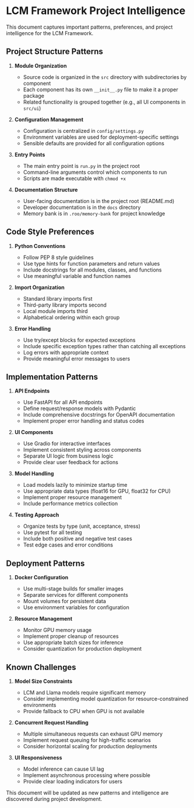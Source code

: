 # LCM Framework Project Intelligence

This document captures important patterns, preferences, and project intelligence for the LCM Framework.

## Project Structure Patterns

1. **Module Organization**
   - Source code is organized in the `src` directory with subdirectories by component
   - Each component has its own `__init__.py` file to make it a proper package
   - Related functionality is grouped together (e.g., all UI components in `src/ui`)

2. **Configuration Management**
   - Configuration is centralized in `config/settings.py`
   - Environment variables are used for deployment-specific settings
   - Sensible defaults are provided for all configuration options

3. **Entry Points**
   - The main entry point is `run.py` in the project root
   - Command-line arguments control which components to run
   - Scripts are made executable with `chmod +x`

4. **Documentation Structure**
   - User-facing documentation is in the project root (README.md)
   - Developer documentation is in the `docs` directory
   - Memory bank is in `.roo/memory-bank` for project knowledge

## Code Style Preferences

1. **Python Conventions**
   - Follow PEP 8 style guidelines
   - Use type hints for function parameters and return values
   - Include docstrings for all modules, classes, and functions
   - Use meaningful variable and function names

2. **Import Organization**
   - Standard library imports first
   - Third-party library imports second
   - Local module imports third
   - Alphabetical ordering within each group

3. **Error Handling**
   - Use try/except blocks for expected exceptions
   - Include specific exception types rather than catching all exceptions
   - Log errors with appropriate context
   - Provide meaningful error messages to users

## Implementation Patterns

1. **API Endpoints**
   - Use FastAPI for all API endpoints
   - Define request/response models with Pydantic
   - Include comprehensive docstrings for OpenAPI documentation
   - Implement proper error handling and status codes

2. **UI Components**
   - Use Gradio for interactive interfaces
   - Implement consistent styling across components
   - Separate UI logic from business logic
   - Provide clear user feedback for actions

3. **Model Handling**
   - Load models lazily to minimize startup time
   - Use appropriate data types (float16 for GPU, float32 for CPU)
   - Implement proper resource management
   - Include performance metrics collection

4. **Testing Approach**
   - Organize tests by type (unit, acceptance, stress)
   - Use pytest for all testing
   - Include both positive and negative test cases
   - Test edge cases and error conditions

## Deployment Patterns

1. **Docker Configuration**
   - Use multi-stage builds for smaller images
   - Separate services for different components
   - Mount volumes for persistent data
   - Use environment variables for configuration

2. **Resource Management**
   - Monitor GPU memory usage
   - Implement proper cleanup of resources
   - Use appropriate batch sizes for inference
   - Consider quantization for production deployment

## Known Challenges

1. **Model Size Constraints**
   - LCM and Llama models require significant memory
   - Consider implementing model quantization for resource-constrained environments
   - Provide fallback to CPU when GPU is not available

2. **Concurrent Request Handling**
   - Multiple simultaneous requests can exhaust GPU memory
   - Implement request queuing for high-traffic scenarios
   - Consider horizontal scaling for production deployments

3. **UI Responsiveness**
   - Model inference can cause UI lag
   - Implement asynchronous processing where possible
   - Provide clear loading indicators for users

This document will be updated as new patterns and intelligence are discovered during project development.